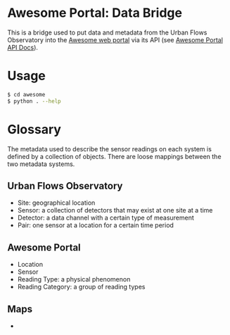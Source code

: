 # Awesome Portal: Data Bridge

This is a bridge used to put data and metadata from the Urban Flows Observatory into the [Awesome web portal](http://ufportal.shef.ac.uk/api/) via its API (see [Awesome Portal API Docs](https://ufapidocs.clients.builtonawesomeness.co.uk/)).

# Usage

```bash
$ cd awesome
$ python . --help
```

# Glossary

The metadata used to describe the sensor readings on each system is defined by a collection of objects. There are loose mappings between the two metadata systems.

## Urban Flows Observatory

* Site: geographical location
* Sensor: a collection of detectors that may exist at one site at a time
* Detector: a data channel with a certain type of measurement
* Pair: one sensor at a location for a certain time period

## Awesome Portal

* Location
* Sensor
* Reading Type: a physical phenomenon
* Reading Category: a group of reading types

## Maps

* 